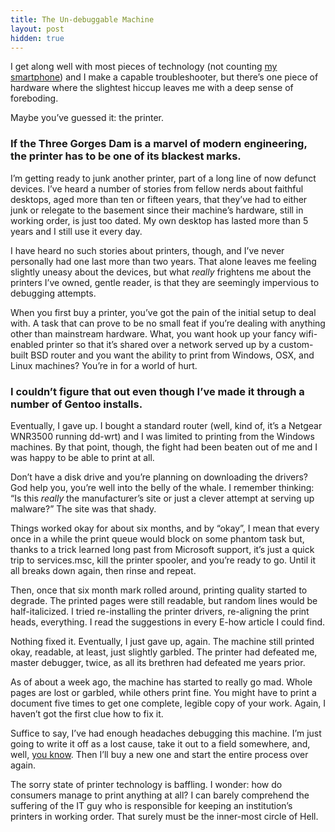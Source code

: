 ```yaml
---
title: The Un-debuggable Machine
layout: post
hidden: true
---
```


I get along well with most pieces of technology (not counting [my smartphone](http://rs.io/2011/10/19/i-hate-my-smartphone.html)) and I make a capable troubleshooter, but there’s one piece of hardware where the slightest hiccup leaves me with a deep sense of foreboding. 

Maybe you’ve guessed it: the printer. 

### If the Three Gorges Dam is a marvel of modern engineering, the printer has to be one of its blackest marks. 

I’m getting ready to junk another printer, part of a long line of now defunct devices. I’ve heard a number of stories from fellow nerds about faithful desktops, aged more than ten or fifteen years, that they’ve had to either junk or relegate to the basement since their machine’s hardware, still in working order, is just too dated. My own desktop has lasted more than 5 years and I still use it every day.

I have heard no such stories about printers, though, and I’ve never personally had one last more than two years. That alone leaves me feeling slightly uneasy about the devices, but what *really* frightens me about the printers I’ve owned, gentle reader, is that they are seemingly impervious to debugging attempts.

When you first buy a printer, you’ve got the pain of the initial setup to deal with. A task that can prove to be no small feat if you’re dealing with anything other than mainstream hardware. What, you want hook up your fancy wifi-enabled printer so that it’s shared over a network served up by a custom-built BSD router and you want the ability to print from Windows, OSX, and Linux machines? You’re in for a world of hurt. 

### I couldn’t figure that out even though I’ve made it through a number of Gentoo installs.

Eventually, I gave up. I bought a standard router (well, kind of, it’s a Netgear WNR3500 running dd-wrt) and I was limited to printing from the Windows machines. By that point, though, the fight had been beaten out of me and I was happy to be able to print at all.

Don’t have a disk drive and you’re planning on downloading the drivers? God help you, you’re well into the belly of the whale. I remember thinking: “Is this *really* the manufacturer’s site or just a clever attempt at serving up malware?” The site was that shady.

Things worked okay for about six months, and by “okay”, I mean that every once in a while the print queue would block on some phantom task but, thanks to a trick learned long past from Microsoft support, it’s just a quick trip to services.msc, kill the printer spooler, and you’re ready to go. Until it all breaks down again, then rinse and repeat. 

Then, once that six month mark rolled around, printing quality started to degrade. The printed pages were still readable, but random lines would be half-italicized. I tried re-installing the printer drivers, re-aligning the print heads, everything. I read the suggestions in every E-how article I could find. 

Nothing fixed it. Eventually, I just gave up, again. The machine still printed okay, readable, at least, just slightly garbled. The printer had defeated me, master debugger, twice, as all its brethren had defeated me years prior.

As of about a week ago, the machine has started to really go mad. Whole pages are lost or garbled, while others print fine. You might have to print a document five times to get one complete, legible copy of your work. Again, I haven’t got the first clue how to fix it. 

Suffice to say, I’ve had enough headaches debugging this machine. I’m just going to write it off as a lost cause, take it out to a field somewhere, and, well, [you know](http://www.youtube.com/watch?v=l0_S_EdZ_I8). Then I’ll buy a new one and start the entire process over again.

The sorry state of printer technology is baffling. I wonder: how do consumers manage to print anything at all? I can barely comprehend the suffering of the IT guy who is responsible for keeping an institution’s printers in working order. That surely must be the inner-most circle of Hell.
